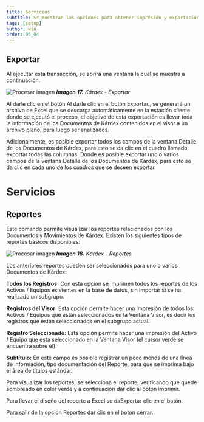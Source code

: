 ```yaml
---
title: Servicios
subtitle: Se muestran las opciones para obtener impresión y exportación de los Documentos de Kárdex que aparecen en el visor, totales o provenientes de un subgrupo para lou
tags: [setup]
author: win
order: 05_04
---
```

## Exportar

Al ejecutar esta transacción, se abrirá una ventana la cual se muestra a continuación.

![Procesar imagen](../../assets/images/cap05/chp05_img24.png)
_**Imagen 17.** Kárdex - Exportar_


Al darle clic en el botón Al darle clic en el botón <a class="btn white">Exportar</a>., se generará un archivo de Excel que se descarga automáticamente en la estación cliente donde se ejecutó el proceso, el objetivo de esta exportación es llevar toda la información de los Documentos de Kárdex contenidos en el visor a un archivo plano, para luego ser analizados.


Adicionalmente, es posible exportar todos los campos de la ventana Detalle de los Documentos de Kárdex, para esto se da clic en el cuadro llamado  <a class="btn white"><span class="mdi mdi-checkbox-blank-outline"> exportar todas las columnas</span></a>. Donde es posible exportar uno o varios campos de la ventana Detalle de los Documentos de Kárdex, para esto se da clic en cada uno de los cuadros que se deseen exportar.

# Servicios

## Reportes

Este comando permite visualizar los reportes relacionados con los Documentos  y Movimientos  de  Kárdex. Existen los siguientes tipos de reportes básicos disponibles:

![Procesar imagen](../../assets/images/cap05/chp05_img25.png)
_**Imagen 18.** Kárdex - Reportes_

Los  anteriores  reportes  pueden  ser  seleccionados  para  uno  o  varios   Documentos de Kárdex:

**Todos los Registros:** Con esta opción se imprimen todos los reportes de los Activos / Equipos existentes en la base de datos, sin importar si se ha realizado un subgrupo.

**Registros del Visor:** Esta opción permite hacer una impresión de todos los Activos / Equipos que están seleccionados en la Ventana Visor, es decir los registros que están seleccionados en el subgrupo actual.

**Registro Seleccionado:** Esta opción permite hacer una impresión del Activo / Equipo que esta seleccionado en la Ventana Visor (el cursor verde se encuentra sobre él).

**Subtítulo:** En este campo es posible registrar un poco menos de una línea de información, tipo documentación del Reporte, para que se imprima bajo el área de títulos estándar.

Para visualizar los reportes, se selecciona el reporte, verificando que quede sombreado en color verde y a continuación dar clic al botón <a class="btn white">imprimir</a>. 

Para llevar el diseño del reporte a Excel se da<a class="btn white">Exportar</a> clic en el botón. 

Para salir de la opcion Reportes dar clic en el botón <a class="btn white">cerrar</a>.
